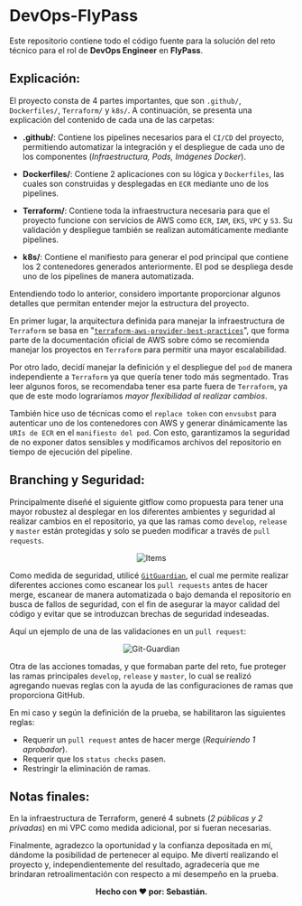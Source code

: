 # DevOps-FlyPass
Este repositorio contiene todo el código fuente para la solución del reto técnico para el rol de **DevOps Engineer** en **FlyPass**.

## Explicación:
El proyecto consta de 4 partes importantes, que son `.github/`, `Dockerfiles/`, `Terraform/` y `k8s/`. A continuación, se presenta una explicación del contenido de cada una de las carpetas:

- **.github/**: Contiene los pipelines necesarios para el `CI/CD` del proyecto, permitiendo automatizar la integración y el despliegue de cada uno de los componentes (*Infraestructura, Pods, Imágenes Docker*). 

- **Dockerfiles/**: Contiene 2 aplicaciones con su lógica y `Dockerfiles`, las cuales son construidas y desplegadas en `ECR` mediante uno de los pipelines.

- **Terraform/**: Contiene toda la infraestructura necesaria para que el proyecto funcione con servicios de AWS como `ECR`, `IAM`, `EKS`, `VPC` y `S3`. Su validación y despliegue también se realizan automáticamente mediante pipelines.

- **k8s/**: Contiene el manifiesto para generar el pod principal que contiene los 2 contenedores generados anteriormente. El pod se despliega desde uno de los pipelines de manera automatizada.

Entendiendo todo lo anterior, considero importante proporcionar algunos detalles que permitan entender mejor la estructura del proyecto.

En primer lugar, la arquitectura definida para manejar la infraestructura de `Terraform` se basa en "[`terraform-aws-provider-best-practices`](https://docs.aws.amazon.com/es_es/prescriptive-guidance/latest/terraform-aws-provider-best-practices/structure.html)", que forma parte de la documentación oficial de AWS sobre cómo se recomienda manejar los proyectos en `Terraform` para permitir una mayor escalabilidad.

Por otro lado, decidí manejar la definición y el despliegue del `pod` de manera independiente a `Terraform` ya que quería tener todo más segmentado. Tras leer algunos foros, se recomendaba tener esa parte fuera de `Terraform`, ya que de este modo lograríamos *mayor flexibilidad al realizar cambios*.

También hice uso de técnicas como el `replace token` con `envsubst` para autenticar uno de los contenedores con AWS y generar dinámicamente las `URIs de ECR` en el `manifiesto del pod`. Con esto, garantizamos la seguridad de no exponer datos sensibles y modificamos archivos del repositorio en tiempo de ejecución del pipeline.

## Branching y Seguridad:
Principalmente diseñé el siguiente gitflow como propuesta para tener una mayor robustez al desplegar en los diferentes ambientes y seguridad al realizar cambios en el repositorio, ya que las ramas como `develop`, `release` y `master` están protegidas y solo se pueden modificar a través de `pull requests`.

<p align="center">
<img src="https://i.ibb.co/QMKPzMS/Items.png" alt="Items" border="0">
</p>

Como medida de seguridad, utilicé [`GitGuardian`](https://www.gitguardian.com), el cual me permite realizar diferentes acciones como escanear los `pull requests` antes de hacer merge, escanear de manera automatizada o bajo demanda el repositorio en busca de fallos de seguridad, con el fin de asegurar la mayor calidad del código y evitar que se introduzcan brechas de seguridad indeseadas.

Aquí un ejemplo de una de las validaciones en un `pull request`:

<p align="center">
<img src="https://i.ibb.co/mt0YBxj/Git-Guardian.png" alt="Git-Guardian" border="0">
</p>

Otra de las acciones tomadas, y que formaban parte del reto, fue proteger las ramas principales `develop`, `release` y `master`, lo cual se realizó agregando nuevas reglas con la ayuda de las configuraciones de ramas que proporciona GitHub.

En mi caso y según la definición de la prueba, se habilitaron las siguientes reglas:

- Requerir un `pull request` antes de hacer merge (*Requiriendo 1 aprobador*).
- Requerir que los `status checks` pasen.
- Restringir la eliminación de ramas.

## Notas finales:
En la infraestructura de Terraform, generé 4 subnets (*2 públicas y 2 privadas*) en mi VPC como medida adicional, por si fueran necesarias.

Finalmente, agradezco la oportunidad y la confianza depositada en mí, dándome la posibilidad de pertenecer al equipo. Me divertí realizando el proyecto y, independientemente del resultado, agradecería que me brindaran retroalimentación con respecto a mi desempeño en la prueba.

<p align="center">
  <b>Hecho con &#10084; por: Sebastián. </b>
</p>
